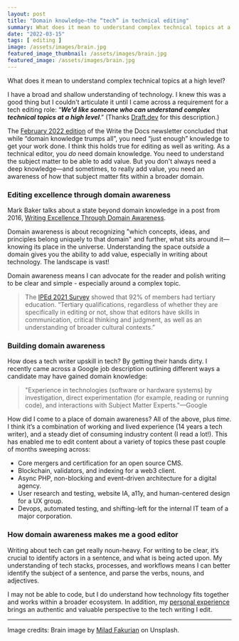 ```yaml
---
layout: post
title: "Domain knowledge—the “tech” in technical editing"
summary: What does it mean to understand complex technical topics at a high level?
date: "2022-03-15"
tags: [ editing ]
image: /assets/images/brain.jpg
featured_image_thumbnail: /assets/images/brain.jpg
featured_image: /assets/images/brain.jpg
---
```


What does it mean to understand complex technical topics at a high level? 

I have a broad and shallow understanding of technology. I knew this was a good thing but I couldn't articulate it until I came across a 
requirement for a tech editing role: “**_We'd like someone who can understand complex technical topics at a high level_**.” (Thanks [Draft.dev](https://github.com/draftdev/jobs/blob/main/editor.md) for this description.) 

The [February 2022 edition](https://www.writethedocs.org/blog/newsletter-february-2022/) of the Write the Docs newsletter concluded that while “domain knowledge trumps all”, you need “just enough” 
knowledge to get your work done. I think this holds true for editing as well as writing. As a technical editor, you _do_ need domain knowledge. You need to understand the subject matter to be 
able to add value. But you don't always need a deep knowledge—and sometimes, to really add value, you need an awareness of how that subject matter fits within a broader domain.


### Editing excellence through domain awareness

Mark Baker talks about a state beyond domain knowledge in a post from 2016, 
[Writing Excellence Through Domain Awareness](http://everypageispageone.com/2016/04/29/writing-excellence-through-domain-awareness/).

Domain awareness is about recognizing "which concepts, ideas, and principles belong uniquely to that domain" and further, what sits around it—knowing its place in 
the universe. Understanding the space _outside_ a domain gives you the ability to add value, especially in writing about technology. The landscape is vast!

Domain awareness means I can advocate for the reader and polish writing to be clear and simple - especially around a complex topic.

> The [IPEd 2021 Survey](https://www.iped-editors.org/march-2022/editors-are-highly-skilled-and-well-educated/) showed that 92% of members had tertiary education. “Tertiary qualifications, regardless of whether they are specifically in editing or not, show that editors have skills in communication, critical thinking and judgment, as well as an understanding of broader cultural contexts.”


### Building domain awareness

How does a tech writer upskill in tech? By getting their hands dirty. I recently came across a Google job description outlining different ways a candidate may have gained domain knowledge:  

> "Experience in technologies (software or hardware systems) by investigation, direct experimentation (for example, 
> reading or running code), and interactions with Subject Matter Experts."—Google

How did I come to a place of domain awareness? All of the above, plus _time_. I think it’s a combination of working and lived experience (14 years a tech writer), 
and a steady diet of consuming industry content (I read a lot!). This has enabled me to edit content about a variety of topics these past couple of months sweeping across:  

* Core mergers and certification for an open source CMS.
* Blockchain, validators, and indexing for a web3 client.
* Async PHP, non-blocking and event-driven architecture for a digital agency.
* User research and testing, website IA, a11y, and human-centered design for a UX group.
* Devops, automated testing, and shifting-left for the internal IT team of a major corporation.


### How domain awareness makes me a good editor

Writing about tech can get really noun-heavy. For writing to be clear, it’s crucial to identify actors in a sentence, and what is being acted upon. My understanding of tech stacks, processes, and workflows means I can better identify the subject of a sentence, and parse the verbs, nouns, and adjectives.

I may not be able to code, but I do understand how technology fits together and works within a broader ecosystem. In addition, my [personal experience](https://flicstar.com/tech-comm-trends) brings an authentic and valuable perspective to the tech writing I edit.


---

Image credits: Brain image by [Milad Fakurian](https://unsplash.com/photos/58Z17lnVS4U) on Unsplash.
